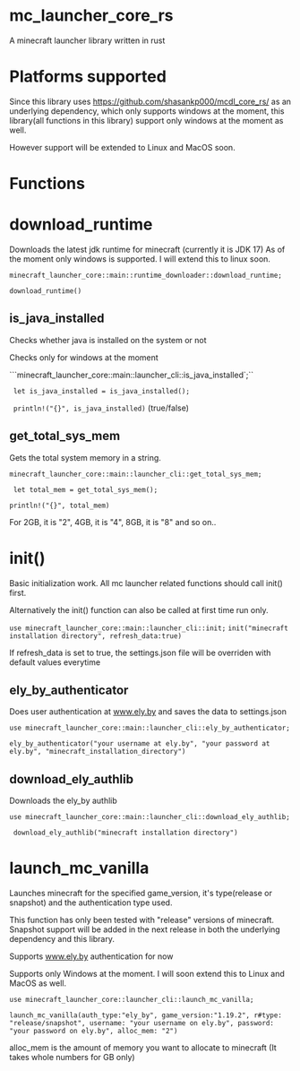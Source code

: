 # mc_launcher_core_rs
A minecraft launcher library written in rust

# Platforms supported 

Since this library uses https://github.com/shasankp000/mcdl_core_rs/ as an underlying dependency, which only supports windows at the moment, this library(all functions in this library) support only windows at the moment as well.

However support will be extended to Linux and MacOS soon.

# Functions 

# download_runtime

Downloads the latest jdk runtime for minecraft (currently it is JDK 17)
As of the moment only windows is supported. I will extend this to linux soon.

```minecraft_launcher_core::main::runtime_downloader::download_runtime;```

```download_runtime()```

## is_java_installed

Checks whether java is installed on the system or not

Checks only for windows at the moment

```minecraft_launcher_core::main::launcher_cli::is_java_installed`;``

``` let is_java_installed = is_java_installed();```

``` println!("{}", is_java_installed)``` (true/false)

## get_total_sys_mem

Gets the total system memory in a string.

```minecraft_launcher_core::main::launcher_cli::get_total_sys_mem;```

``` let total_mem = get_total_sys_mem();```

```println!("{}", total_mem)``` 

For 2GB, it is "2", 4GB, it is "4", 8GB, it is "8" and so on..

# init()

Basic initialization work. All mc launcher related functions should call init() first.
 
Alternatively the init() function can also be called at first time run only. 

```use minecraft_launcher_core::main::launcher_cli::init;```
```init("minecraft installation directory", refresh_data:true)```

If refresh_data is set to true, the settings.json file will be overriden with default values everytime

## ely_by_authenticator

Does user authentication at www.ely.by and saves the data to settings.json

```use minecraft_launcher_core::main::launcher_cli::ely_by_authenticator;```

```ely_by_authenticator("your username at ely.by", "your password at ely.by", "minecraft_installation_directory")```

## download_ely_authlib

Downloads the ely_by authlib

``` use minecraft_launcher_core::main::launcher_cli::download_ely_authlib; ```

``` download_ely_authlib("minecraft installation directory")```

# launch_mc_vanilla

Launches minecraft for the specified game_version, it's type(release or snapshot) and the authentication type used.

This function has only been tested with "release" versions of minecraft. Snapshot support will be added in the next release in both the underlying dependency and this library.

Supports www.ely.by authentication for now

Supports only Windows at the moment. I will soon extend this to Linux and MacOS as well.

```use minecraft_launcher_core::launcher_cli::launch_mc_vanilla;```
 
```launch_mc_vanilla(auth_type:"ely_by", game_version:"1.19.2", r#type: "release/snapshot", username: "your username on ely.by", password: "your password on ely.by", alloc_mem: "2")```


alloc_mem is the amount of memory you want to allocate to minecraft (It takes whole numbers for GB only)


